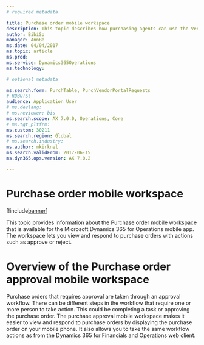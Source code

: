 ```yaml
---
# required metadata

title: Purchase order mobile workspace
description: This topic describes how purchasing agents can use the Vendor portal to collaborate with external vendors during the purchase order confirmation process. This information applies only to the February 2016 &amp; May 2016 versions of Dynamics AX.
author: BibiSp
manager: AnnBe
ms.date: 04/04/2017
ms.topic: article
ms.prod: 
ms.service: Dynamics365Operations
ms.technology: 

# optional metadata

ms.search.form: PurchTable, PurchVendorPortalRequests
# ROBOTS: 
audience: Application User
# ms.devlang: 
# ms.reviewer: bis
ms.search.scope: AX 7.0.0, Operations, Core
# ms.tgt_pltfrm: 
ms.custom: 30211
ms.search.region: Global
# ms.search.industry: 
ms.author: mkirknel
ms.search.validFrom: 2017-06-15
ms.dyn365.ops.version: AX 7.0.2

---
```


# Purchase order mobile workspace

[!include[banner](../includes/banner.md)]


This topic provides information about the Purchase order mobile workspace that is available for the Microsoft Dynamics 365 for Operations mobile app. 
The workspace lets you view and respond to purchase orders with actions such as approve or reject.
 

# Overview of the Purchase order approval mobile workspace
Purchase orders that requires approval are taken through an approval workflow. There can be different steps in the workflow that require one or more person to take action. This could be completing a task or approving the purchase order. 
The purchase approval mobile workspace makes it easier to view and respond to purchase orders by displaying the purchase order on your mobile phone. It also allows you to take the same workflow actions as from the Dynamics 365 for Financials and Operations web client.

